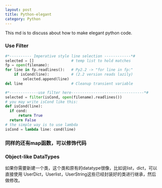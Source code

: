 ```yaml
---
layout: post
title: Python-elegant
category: Python
---
```

This md is to discuss about how to make elegant python code.

### Use Filter

```python
#*---------- Imperative style line selection ------------*#
selected = []                 # temp list to hold matches
fp = open(filename):
for line in fp.readlines():   # Py2.2 -> "for line in fp:"
    if isCond(line):          # (2.2 version reads lazily)
        selected.append(line)
del line                      # Cleanup transient variable

#*-------------use filter here---------------------------------*#
selected = filter(isCond, open(filename).readlines())
# you may write isCond like this:
def isCond(line):
  if cond:
      return True
  return False
# the simple way is to use lambda
isCond = lambda line: cond(line)

```

### 同样的还有map函数，可以修饰代码

### Object-like DataTypes
如果你需要新建一个类，这个类和原有的datatype很像，比如说list，dict，可以直接使用
UserDict，Userlist，UserString这些已经封装好的类进行继承，然后做修改。
